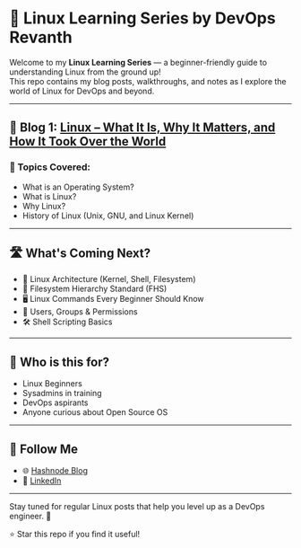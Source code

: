 # 🐧 Linux Learning Series by DevOps Revanth

Welcome to my **Linux Learning Series** — a beginner-friendly guide to understanding Linux from the ground up!  
This repo contains my blog posts, walkthroughs, and notes as I explore the world of Linux for DevOps and beyond.

---

## 📘 Blog 1: [Linux – What It Is, Why It Matters, and How It Took Over the World](https://devopsrevanth.hashnode.dev/linux-what-it-is-why-it-matters-and-how-it-took-over-the-world)

### 🔹 Topics Covered:
- What is an Operating System?
- What is Linux?
- Why Linux?
- History of Linux (Unix, GNU, and Linux Kernel)

---

## 🛣️ What's Coming Next?

- 🧠 Linux Architecture (Kernel, Shell, Filesystem)
- 📂 Filesystem Hierarchy Standard (FHS)
- 🖥️ Linux Commands Every Beginner Should Know
- 🔐 Users, Groups & Permissions
- 🛠️ Shell Scripting Basics

---

## 🎯 Who is this for?

- Linux Beginners
- Sysadmins in training
- DevOps aspirants
- Anyone curious about Open Source OS

---

## 📍 Follow Me

- 🌐 [Hashnode Blog](https://devopsrevanth.hashnode.dev/)
- 💼 [LinkedIn](https://www.linkedin.com/in/devopsrevanth) 


---

Stay tuned for regular Linux posts that help you level up as a DevOps engineer. 🚀

⭐️ Star this repo if you find it useful!
